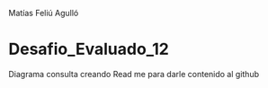  Matías Feliú Agulló
# Desafio_Evaluado_12
Diagrama consulta
creando Read me para darle contenido al github


